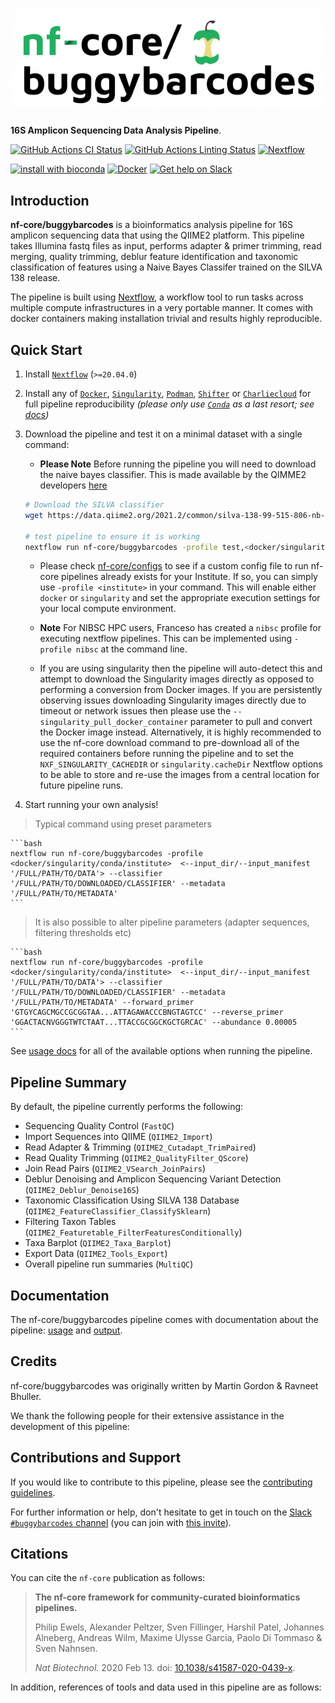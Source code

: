 # ![nf-core/buggybarcodes](docs/images/nf-core-buggybarcodes_logo.png)

**16S Amplicon Sequencing Data Analysis Pipeline**.

[![GitHub Actions CI Status](https://github.com/nf-core/buggybarcodes/workflows/nf-core%20CI/badge.svg)](https://github.com/nf-core/buggybarcodes/actions)
[![GitHub Actions Linting Status](https://github.com/nf-core/buggybarcodes/workflows/nf-core%20linting/badge.svg)](https://github.com/nf-core/buggybarcodes/actions)
[![Nextflow](https://img.shields.io/badge/nextflow-%E2%89%A520.04.0-brightgreen.svg)](https://www.nextflow.io/)

[![install with bioconda](https://img.shields.io/badge/install%20with-bioconda-brightgreen.svg)](https://bioconda.github.io/)
[![Docker](https://img.shields.io/docker/automated/nfcore/buggybarcodes.svg)](https://hub.docker.com/r/nfcore/buggybarcodes)
[![Get help on Slack](http://img.shields.io/badge/slack-nf--core%20%23buggybarcodes-4A154B?logo=slack)](https://nfcore.slack.com/channels/buggybarcodes)

## Introduction

**nf-core/buggybarcodes** is a bioinformatics analysis pipeline for 16S amplicon sequencing data that using the QIIME2 platform. This pipeline takes Illumina fastq files as input, performs adapter & primer trimming, read merging, quality trimming, deblur feature identification and taxonomic classification of features using a Naive Bayes Classifer trained on the SILVA 138 release.

The pipeline is built using [Nextflow](https://www.nextflow.io), a workflow tool to run tasks across multiple compute infrastructures in a very portable manner. It comes with docker containers making installation trivial and results highly reproducible.

## Quick Start

1. Install [`Nextflow`](https://nf-co.re/usage/installation) (`>=20.04.0`)

2. Install any of [`Docker`](https://docs.docker.com/engine/installation/), [`Singularity`](https://www.sylabs.io/guides/3.0/user-guide/), [`Podman`](https://podman.io/), [`Shifter`](https://nersc.gitlab.io/development/shifter/how-to-use/) or [`Charliecloud`](https://hpc.github.io/charliecloud/) for full pipeline reproducibility _(please only use [`Conda`](https://conda.io/miniconda.html) as a last resort; see [docs](https://nf-co.re/usage/configuration#basic-configuration-profiles))_

3. Download the pipeline and test it on a minimal dataset with a single command:

    *  **Please Note** Before running the pipeline you will need to download the naive bayes classifier. This is made available by the QIMME2 developers [here](https://docs.qiime2.org/2019.10/data-resources/)

    ```bash
    # Download the SILVA classifier
    wget https://data.qiime2.org/2021.2/common/silva-138-99-515-806-nb-classifier.qza

    # test pipeline to ensure it is working
    nextflow run nf-core/buggybarcodes -profile test,<docker/singularity/conda/institute>
    ```

    * Please check [nf-core/configs](https://github.com/nf-core/configs#documentation) to see if a custom config file to run nf-core pipelines already exists for your Institute. If so, you can simply use `-profile <institute>` in your command. This will enable either `docker` or `singularity` and set the appropriate execution settings for your local compute environment.

    * **Note** For NIBSC HPC users, Franceso has created a `nibsc` profile for executing nextflow pipelines. This can be implemented using `-profile nibsc` at the command line.

    *  If you are using singularity then the pipeline will auto-detect this and attempt to download the Singularity images directly as opposed to performing a conversion from Docker images. If you are persistently observing issues downloading Singularity images directly due to timeout or network issues then please use the `--singularity_pull_docker_container` parameter to pull and convert the Docker image instead. Alternatively, it is highly recommended to use the nf-core download command to pre-download all of the required containers before running the pipeline and to set the `NXF_SINGULARITY_CACHEDIR` or `singularity.cacheDir` Nextflow options to be able to store and re-use the images from a central location for future pipeline runs.

4. Start running your own analysis!

> Typical command using preset parameters

    ```bash
    nextflow run nf-core/buggybarcodes -profile <docker/singularity/conda/institute>  <--input_dir/--input_manifest '/FULL/PATH/TO/DATA'> --classifier '/FULL/PATH/TO/DOWNLOADED/CLASSIFIER' --metadata '/FULL/PATH/TO/METADATA'
    ```

> It is also possible to alter pipeline parameters (adapter sequences, filtering thresholds etc)

    ```bash
    nextflow run nf-core/buggybarcodes -profile <docker/singularity/conda/institute>  <--input_dir/--input_manifest '/FULL/PATH/TO/DATA'> --classifier '/FULL/PATH/TO/DOWNLOADED/CLASSIFIER' --metadata '/FULL/PATH/TO/METADATA' --forward_primer 'GTGYCAGCMGCCGCGGTAA...ATTAGAWACCCBNGTAGTCC' --reverse_primer 'GGACTACNVGGGTWTCTAAT...TTACCGCGGCKGCTGRCAC' --abundance 0.00005
    ```

See [usage docs](https://github.com/nibscbioinformatics/nf-core-buggybarcodes/blob/dev/docs/usage.md) for all of the available options when running the pipeline.

## Pipeline Summary

By default, the pipeline currently performs the following:

* Sequencing Quality Control (`FastQC`)
* Import Sequences into QIIME (`QIIME2_Import`)
* Read Adapter & Trimming (`QIIME2_Cutadapt_TrimPaired`)
* Read Quality Trimming (`QIIME2_QualityFilter_QScore`)
* Join Read Pairs (`QIIME2_VSearch_JoinPairs`)
* Deblur Denoising and Amplicon Sequencing Variant Detection (`QIIME2_Deblur_Denoise16S`)
* Taxonomic Classification Using SILVA 138 Database (`QIIME2_FeatureClassifier_ClassifySklearn`)
* Filtering Taxon Tables (`QIIME2_Featuretable_FilterFeaturesConditionally`)
* Taxa Barplot (`QIIME2_Taxa_Barplot`)
* Export Data (`QIIME2_Tools_Export`)
* Overall pipeline run summaries (`MultiQC`)

## Documentation

The nf-core/buggybarcodes pipeline comes with documentation about the pipeline: [usage](https://github.com/nibscbioinformatics/nf-core-buggybarcodes/blob/dev/docs/usage.md) and [output](https://github.com/nibscbioinformatics/nf-core-buggybarcodes/blob/dev/docs/output.md).



## Credits

nf-core/buggybarcodes was originally written by Martin Gordon & Ravneet Bhuller.

We thank the following people for their extensive assistance in the development
of this pipeline:

## Contributions and Support

If you would like to contribute to this pipeline, please see the [contributing guidelines](.github/CONTRIBUTING.md).

For further information or help, don't hesitate to get in touch on the [Slack `#buggybarcodes` channel](https://nfcore.slack.com/channels/buggybarcodes) (you can join with [this invite](https://nf-co.re/join/slack)).

## Citations

You can cite the `nf-core` publication as follows:

> **The nf-core framework for community-curated bioinformatics pipelines.**
>
> Philip Ewels, Alexander Peltzer, Sven Fillinger, Harshil Patel, Johannes Alneberg, Andreas Wilm, Maxime Ulysse Garcia, Paolo Di Tommaso & Sven Nahnsen.
>
> _Nat Biotechnol._ 2020 Feb 13. doi: [10.1038/s41587-020-0439-x](https://dx.doi.org/10.1038/s41587-020-0439-x).

In addition, references of tools and data used in this pipeline are as follows:

